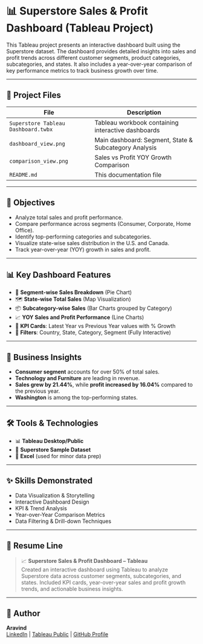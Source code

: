 # 📊 Superstore Sales & Profit Dashboard (Tableau Project)

This Tableau project presents an interactive dashboard built using the Superstore dataset. The dashboard provides detailed insights into sales and profit trends across different customer segments, product categories, subcategories, and states. It also includes a year-over-year comparison of key performance metrics to track business growth over time.

---

## 📁 Project Files

| File | Description |
|------|-------------|
| `Superstore Tableau Dashboard.twbx` | Tableau workbook containing interactive dashboards |
| `dashboard_view.png` | Main dashboard: Segment, State & Subcategory Analysis |
| `comparison_view.png` | Sales vs Profit YOY Growth Comparison |
| `README.md` | This documentation file |

---

## 🧠 Objectives

- Analyze total sales and profit performance.
- Compare performance across segments (Consumer, Corporate, Home Office).
- Identify top-performing categories and subcategories.
- Visualize state-wise sales distribution in the U.S. and Canada.
- Track year-over-year (YOY) growth in sales and profit.

---

## 📊 Key Dashboard Features

- 🧩 **Segment-wise Sales Breakdown** (Pie Chart)
- 🗺️ **State-wise Total Sales** (Map Visualization)
- 📦 **Subcategory-wise Sales** (Bar Charts grouped by Category)
- 📈 **YOY Sales and Profit Performance** (Line Charts)
- 📌 **KPI Cards**: Latest Year vs Previous Year values with % Growth
- 🎯 **Filters**: Country, State, Category, Segment (Fully Interactive)

---

## 💼 Business Insights

- **Consumer segment** accounts for over 50% of total sales.
- **Technology and Furniture** are leading in revenue.
- **Sales grew by 21.44%**, while **profit increased by 16.04%** compared to the previous year.
- **Washington** is among the top-performing states.

---

## 🛠️ Tools & Technologies

- 📊 **Tableau Desktop/Public**
- 🧮 **Superstore Sample Dataset**
- 📂 **Excel** (used for minor data prep)

---

## ✨ Skills Demonstrated

- Data Visualization & Storytelling
- Interactive Dashboard Design
- KPI & Trend Analysis
- Year-over-Year Comparison Metrics
- Data Filtering & Drill-down Techniques

---

## 📄 Resume Line

> 📈 **Superstore Sales & Profit Dashboard – Tableau**  
> Created an interactive dashboard using Tableau to analyze Superstore data across customer segments, subcategories, and states. Included KPI cards, year-over-year sales and profit growth trends, and actionable business insights.

---

## 🔗 Author

**Aravind**  
[LinkedIn](https://www.linkedin.com/in/your-link) | [Tableau Public](https://public.tableau.com/app/profile/your-profile) | [GitHub Profile](https://github.com/yourusername)

